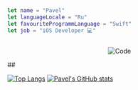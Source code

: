 ## 
```swift 
let name = "Pavel"
let languageLocale = "Ru"
let favouriteProgrammLanguage = "Swift"
let job = "iOS Developer 💻"
```
##
<p align="center">
  <img alt="Code" src="https://img.shields.io/badge/Swift-orange.svg">
</p>
##

[![Top Langs](https://github-readme-stats.vercel.app/api/top-langs/?username=gre4ixin&theme=tokyonight)](https://github.com/gre4ixin/github-readme-stats)
[![Pavel's GitHub stats](https://github-readme-stats.vercel.app/api?username=gre4ixin&show_icons=true&theme=tokyonight)](https://github.com/gre4ixin/github-readme-stats)
